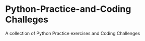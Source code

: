 # Python-Practice-and-Coding Challeges 
A collection of Python Practice exercises and Coding Challenges
